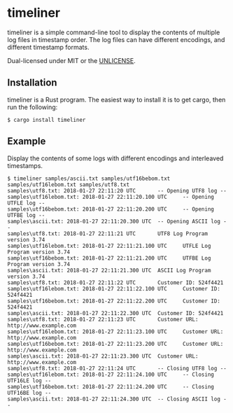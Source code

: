 # timeliner
timeliner is a simple command-line tool to display the contents of multiple log files in timestamp order.
The log files can have different encodings, and different timestamp formats.

Dual-licensed under MIT or the [UNLICENSE](http://unlicense.org).

## Installation
timeliner is a Rust program. The easiest way to install it is to get cargo, then run the following:
```
$ cargo install timeliner
```


## Example
Display the contents of some logs with different encodings and interleaved timestamps.
```console
$ timeliner samples/ascii.txt samples/utf16bebom.txt samples/utf16lebom.txt samples/utf8.txt
samples\utf8.txt: 2018-01-27 22:11:20 UTC       -- Opening UTF8 log --
samples\utf16lebom.txt: 2018-01-27 22:11:20.100 UTC     -- Opening UTFLE log --
samples\utf16bebom.txt: 2018-01-27 22:11:20.200 UTC     -- Opening UTFBE log --
samples\ascii.txt: 2018-01-27 22:11:20.300 UTC  -- Opening ASCII log --
samples\utf8.txt: 2018-01-27 22:11:21 UTC       UTF8 Log Program version 3.74
samples\utf16lebom.txt: 2018-01-27 22:11:21.100 UTC     UTFLE Log Program version 3.74
samples\utf16bebom.txt: 2018-01-27 22:11:21.200 UTC     UTFBE Log Program version 3.74
samples\ascii.txt: 2018-01-27 22:11:21.300 UTC  ASCII Log Program version 3.74
samples\utf8.txt: 2018-01-27 22:11:22 UTC       Customer ID: 524f4421
samples\utf16lebom.txt: 2018-01-27 22:11:22.100 UTC     Customer ID: 524f4421
samples\utf16bebom.txt: 2018-01-27 22:11:22.200 UTC     Customer ID: 524f4421
samples\ascii.txt: 2018-01-27 22:11:22.300 UTC  Customer ID: 524f4421
samples\utf8.txt: 2018-01-27 22:11:23 UTC       Customer URL: http://www.example.com
samples\utf16lebom.txt: 2018-01-27 22:11:23.100 UTC     Customer URL: http://www.example.com
samples\utf16bebom.txt: 2018-01-27 22:11:23.200 UTC     Customer URL: http://www.example.com
samples\ascii.txt: 2018-01-27 22:11:23.300 UTC  Customer URL: http://www.example.com
samples\utf8.txt: 2018-01-27 22:11:24 UTC       -- Closing UTF8 log --
samples\utf16lebom.txt: 2018-01-27 22:11:24.100 UTC     -- Closing UTF16LE log --
samples\utf16bebom.txt: 2018-01-27 22:11:24.200 UTC     -- Closing UTF16BE log --
samples\ascii.txt: 2018-01-27 22:11:24.300 UTC  -- Closing ASCII log --
```

